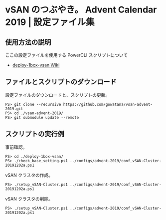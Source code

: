 # vSAN のつぶやき。 Advent Calendar 2019 | 設定ファイル集

## 使用方法の説明

ここの設定ファイルを使用する PowerCLI スクリプトについて

* [deploy-1box-vsan Wiki](https://github.com/gowatana/deploy-1box-vsan/wiki)

## ファイルとスクリプトのダウンロード

設定ファイルのダウンロードと、スクリプトの更新。

```
PS> git clone --recursive https://github.com/gowatana/vsan-advent-2019.git
PS> cd ./vsan-advent-2019/
PS> git submodule update --remote
```

## スクリプトの実行例

事前確認。

```
PS> cd ./deploy-1box-vsan/
PS> ./check_base_setting.ps1 ../configs/advent-2019/conf_vSAN-Cluster-20191202a.ps1
```

vSAN クラスタの作成。

```
PS> ./setup_vSAN-Cluster.ps1 ../configs/advent-2019/conf_vSAN-Cluster-20191202a.ps1
```

vSAN クラスタの削除。

```
PS> ./setup_vSAN-Cluster.ps1 ../configs/advent-2019/conf_vSAN-Cluster-20191202a.ps1
```
